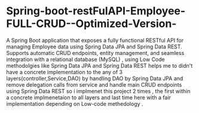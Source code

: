 # Spring-boot-restFulAPI-Employee-FULL-CRUD--Optimized-Version-
A Spring Boot application that exposes a fully functional RESTful API for managing Employee data using Spring Data JPA and Spring Data REST. Supports automatic CRUD endpoints, entity management, and seamless integration with a relational database (MySQL) , using Low Code methodolgies like Spring Data JPA and Spring Data REST helps me to didn't have a concrete implementation to the any of 3 layers(controller,Service,DAO)
by handling DAO by Spring Data JPA and remove delegation calls from service and handle main CRUD endpoints using Spring Data REST so i implmenet this project 2 times , the first within a concrete implmenetaion to all layers and last time here with a fair implementation depending on Low-code methedology .
